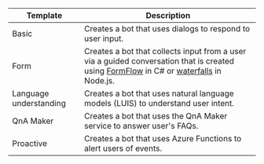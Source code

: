 |        Template        |                                                                                                         Description                                                                                                         |
|------------------------|-----------------------------------------------------------------------------------------------------------------------------------------------------------------------------------------------------------------------------|
|         Basic          |                                                                                  Creates a bot that uses dialogs to respond to user input.                                                                                  |
|          Form          | Creates a bot that collects input from a user via a guided conversation that is created using [FormFlow](~/dotnet/bot-builder-dotnet-formflow.md) in C# or [waterfalls](~/nodejs/bot-builder-nodejs-prompts.md) in Node.js. |
| Language understanding |                                                                      Creates a bot that uses natural language models (LUIS) to understand user intent.                                                                      |
|       QnA Maker        |                                                                            Creates a bot that uses the QnA Maker service to answer user's FAQs.                                                                             |
|       Proactive        |                                                                              Creates a bot that uses Azure Functions to alert users of events.                                                                              |

